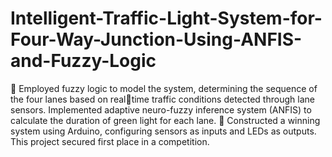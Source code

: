 # Intelligent-Traffic-Light-System-for-Four-Way-Junction-Using-ANFIS-and-Fuzzy-Logic

 Employed fuzzy logic to model the system, determining the sequence of the four lanes based on realtime traffic conditions detected through lane sensors. Implemented adaptive neuro-fuzzy inference 
system (ANFIS) to calculate the duration of green light for each lane. 
 Constructed a winning system using Arduino, configuring sensors as inputs and LEDs as outputs. 
This project secured first place in a competition. 
